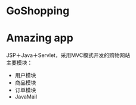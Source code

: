 # GoShopping
# Amazing app
JSP＋Java＋Servlet，采用MVC模式开发的购物网站  
主要模块：  

* 用户模块
* 商品模块
* 订单模块
* JavaMail
